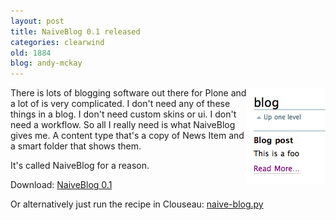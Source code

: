 ```yaml
---
layout: post
title: NaiveBlog 0.1 released
categories: clearwind
old: 1884
blog: andy-mckay
---
```

<img align="right" src="/files/naive-blog.png" />There is lots of blogging software out there for Plone and a lot of is very complicated. I don't need any of these things in a blog. I don't need custom skins or ui. I don't need a workflow. So all I really need is what NaiveBlog gives me. A content type that's a copy of News Item and a smart folder that shows them.

It's called NaiveBlog for a reason.

Download: <a href="/files/NaiveBlog.0.1.zip">NaiveBlog 0.1</a>

Or alternatively just run the recipe in Clouseau: <a href="http://svn.clearwind.ca/public/plone/recipes/naive-blog.py">naive-blog.py</a>